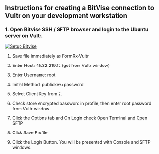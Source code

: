
## Instructions for creating a BitVise connection to Vultr on your development workstation


### 1. Open Bitvise SSH / SFTP browser and login to the Ubuntu server on Vultr.

[![Setup Bitvise](../images/et0202-02_Bitvise_Setup.png#img1_Bitvise_Setup.png)](../images/et0202-02_Bitvise_Setup.mp4 "Setup Bitvise")


 1. Save file immediately as FormRx-Vultr

 2. Enter Host: 45.32.219.12 (get from Vultr window)

 3. Enter Username: root

 4. Initial Method: publickey+password

 5. Select Client Key from 2.

 7. Check store encrypted password in profile, then enter root password from Vultr window.

 8. Click the Options tab and On Login check Open Terminal and Open SFTP

 9. Click Save Profile

10. Click the Login Button.
    You will be presented with Console and SFTP windows.

